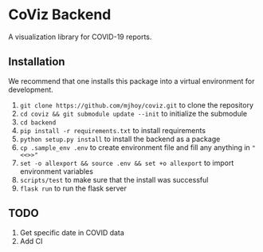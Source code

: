 # CoViz Backend

A visualization library for COVID-19 reports.

## Installation

We recommend that one installs this package into a virtual environment for development.

1. `git clone https://github.com/mjhoy/coviz.git` to clone the repository
1. `cd coviz && git submodule update --init` to initialize the submodule
1. `cd backend`
1. `pip install -r requirements.txt` to install requirements
1. `python setup.py install` to install the backend as a package
1. `cp .sample_env .env` to create environment file and fill any anything in `"<<>>"`
1. `set -o allexport && source .env && set +o allexport` to import environment variables
1. `scripts/test` to make sure that the install was successful
1. `flask run` to run the flask server

## TODO

1. Get specific date in COVID data
1. Add CI
